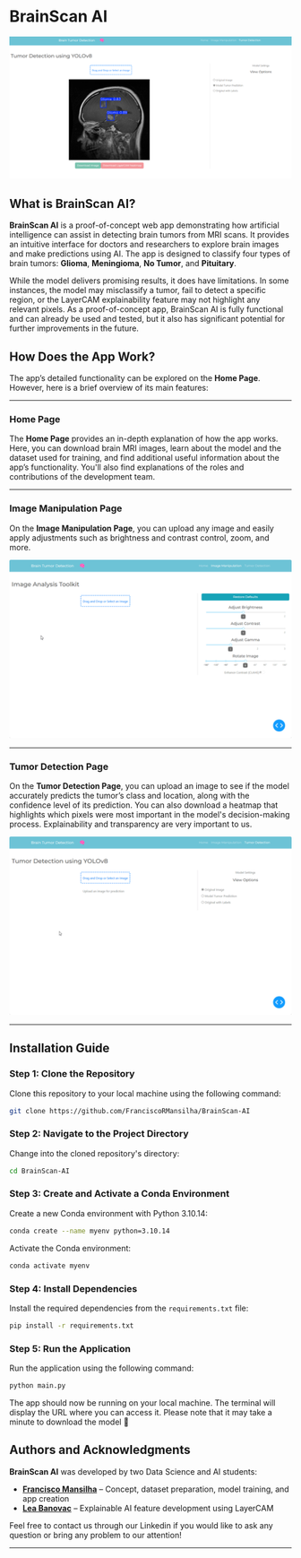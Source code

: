 # BrainScan AI

![BrainScan AI Banner](media/banner.png)

## What is BrainScan AI?

**BrainScan AI** is a proof-of-concept web app demonstrating how artificial intelligence can assist in detecting brain tumors from MRI scans. It provides an intuitive interface for doctors and researchers to explore brain images and make predictions using AI. The app is designed to classify four types of brain tumors: **Glioma**, **Meningioma**, **No Tumor**, and **Pituitary**.

While the model delivers promising results, it does have limitations. In some instances, the model may misclassify a tumor, fail to detect a specific region, or the LayerCAM explainability feature may not highlight any relevant pixels. As a proof-of-concept app, BrainScan AI is fully functional and can already be used and tested, but it also has significant potential for further improvements in the future.


## How Does the App Work?

The app’s detailed functionality can be explored on the **Home Page**. However, here is a brief overview of its main features:

---

### Home Page

The **Home Page** provides an in-depth explanation of how the app works. Here, you can download brain MRI images, learn about the model and the dataset used for training, and find additional useful information about the app’s functionality. You'll also find explanations of the roles and contributions of the development team.

---

### Image Manipulation Page

On the **Image Manipulation Page**, you can upload any image and easily apply adjustments such as brightness and contrast control, zoom, and more.

![Image Manipulation Page](media/image-analysis.gif)

---

### Tumor Detection Page

On the **Tumor Detection Page**, you can upload an image to see if the model accurately predicts the tumor’s class and location, along with the confidence level of its prediction. You can also download a heatmap that highlights which pixels were most important in the model's decision-making process. Explainability and transparency are very important to us.

![Tumor Detection Page](media/Brain-Tumor-Detection.gif)

---

## Installation Guide

### Step 1: Clone the Repository

Clone this repository to your local machine using the following command:

```bash
git clone https://github.com/FranciscoRMansilha/BrainScan-AI
```

### Step 2: Navigate to the Project Directory

Change into the cloned repository's directory:

```bash
cd BrainScan-AI
```

### Step 3: Create and Activate a Conda Environment

Create a new Conda environment with Python 3.10.14:

```bash
conda create --name myenv python=3.10.14
```

Activate the Conda environment:

```bash
conda activate myenv
```

### Step 4: Install Dependencies

Install the required dependencies from the `requirements.txt` file:

```bash
pip install -r requirements.txt
```

### Step 5: Run the Application

Run the application using the following command:

```bash
python main.py
```

The app should now be running on your local machine. The terminal will display the URL where you can access it. Please note that it may take a minute to download the model 🙂

## Authors and Acknowledgments

**BrainScan AI** was developed by two Data Science and AI students:

- **[Francisco Mansilha](https://www.linkedin.com/in/francisco-mansilha/)** – Concept, dataset preparation, model training, and app creation
- **[Lea Banovac](https://www.linkedin.com/in/lea-banovac-29191a24b/)** – Explainable AI feature development using LayerCAM

Feel free to contact us through our Linkedin if you would like to ask any question or bring any problem to our attention!

---
